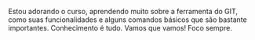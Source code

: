 Estou adorando o curso, aprendendo muito sobre a ferramenta do GIT, como suas funcionalidades e alguns comandos básicos que são bastante importantes. Conhecimento é tudo. Vamos que vamos! Foco sempre. 
